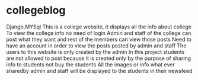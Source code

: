 # collegeblog
Django,MYSql
This is a college website, it displays all the info about college
To view the college info no need of login
Admin and staff of the college can post what they want and rest of the members can view those posts
Need to have an account  in order to view the posts posted by admin and staff
The users to this website is only created by the admin
In this project students are not allowed to post because it is created only by the purpose of sharing info to students not buy the students
All the images or info what ever sharedby admin and staff will be displayed to the students in their newsfeed


